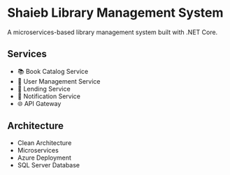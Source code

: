 # Shaieb Library Management System

A microservices-based library management system built with .NET Core.

## Services
- 📚 Book Catalog Service
- 👥 User Management Service  
- 📖 Lending Service
- 🔔 Notification Service
- 🌐 API Gateway

## Architecture
- Clean Architecture
- Microservices
- Azure Deployment
- SQL Server Database